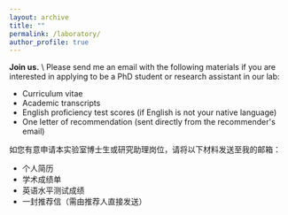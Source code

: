 ```yaml
---
layout: archive
title: ""
permalink: /laboratory/
author_profile: true
---
```


**Join us.** \\
Please send me an email with the following materials if you are interested in applying to be a PhD student or research assistant in our lab:
* Curriculum vitae
* Academic transcripts
* English proficiency test scores (if English is not your native language)
* One letter of recommendation (sent directly from the recommender's email)

如您有意申请本实验室博士生或研究助理岗位，请将以下材料发送至我的邮箱：
* 个人简历
* 学术成绩单
* 英语水平测试成绩
* 一封推荐信（需由推荐人直接发送）
